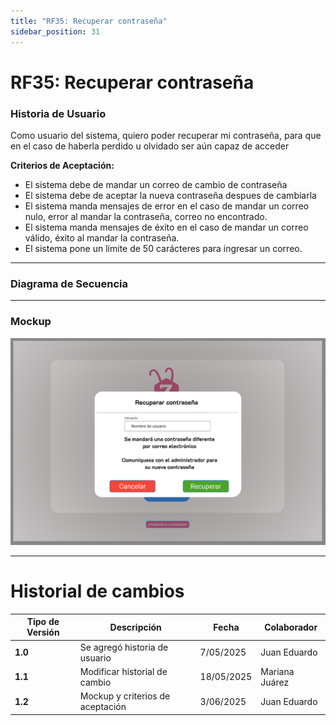 ```yaml
---
title: "RF35: Recuperar contraseña"  
sidebar_position: 31
---
```


# RF35: Recuperar contraseña

### Historia de Usuario
Como usuario del sistema, quiero poder recuperar mi contraseña, para que en el caso de haberla perdido u olvidado ser aún capaz de acceder

  **Criterios de Aceptación:**
  - El sistema debe de mandar un correo de cambio de contraseña
  - El sistema debe de aceptar la nueva contraseña despues de cambiarla
  - El sistema manda mensajes de error en el caso de mandar un correo nulo, error al mandar la contraseña, correo no encontrado.
  - El sistema manda mensajes de éxito en el caso de mandar un correo válido, éxito al mandar la contraseña.
  - El sistema pone un límite de 50 carácteres para ingresar un correo.

---

### Diagrama de Secuencia

---

### Mockup

![alt text](<img/mockupRF35.png>)

---                                                       

# Historial de cambios
| **Tipo de Versión** | **Descripción**                      | **Fecha** | **Colaborador**   |
| ------------------- | ------------------------------------ | --------- | ----------------- |
| **1.0**             | Se agregó historia de usuario        | 7/05/2025 | Juan Eduardo      |
| **1.1**             | Modificar historial de cambio        | 18/05/2025| Mariana Juárez    |
| **1.2**             | Mockup y criterios de aceptación     | 3/06/2025 | Juan Eduardo      |